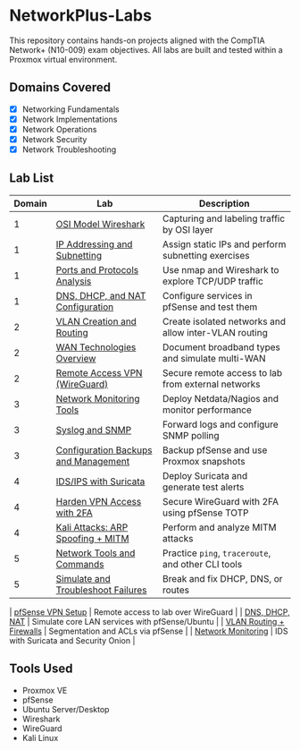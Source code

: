 # NetworkPlus-Labs
This repository contains hands-on projects aligned with the CompTIA Network+ (N10-009) exam objectives. All labs are built and tested within a Proxmox virtual environment.

## Domains Covered
- [x] Networking Fundamentals
- [x] Network Implementations
- [x] Network Operations
- [x] Network Security
- [x] Network Troubleshooting

## Lab List
| Domain | Lab | Description |
|--------|-----|-------------|
| 1 | [OSI Model Wireshark](./domain-1-networking-fundamentals/01-osi-model-wireshark) | Capturing and labeling traffic by OSI layer |
| 1 | [IP Addressing and Subnetting](./domain-1-networking-fundamentals/02-ip-subnetting) | Assign static IPs and perform subnetting exercises |
| 1 | [Ports and Protocols Analysis](./domain-1-networking-fundamentals/03-ports-and-protocols) | Use nmap and Wireshark to explore TCP/UDP traffic |
| 1 | [DNS, DHCP, and NAT Configuration](./domain-1-networking-fundamentals/04-dns-dhcp-nat) | Configure services in pfSense and test them |
| 2 | [VLAN Creation and Routing](./domain-2-network-implementations/01-vlans-and-trunking) | Create isolated networks and allow inter-VLAN routing |
| 2 | [WAN Technologies Overview](./domain-2-network-implementations/02-wan-technologies) | Document broadband types and simulate multi-WAN |
| 2 | [Remote Access VPN (WireGuard)](./domain-2-network-implementations/03-vpn-setup-wireguard) | Secure remote access to lab from external networks |
| 3 | [Network Monitoring Tools](./domain-3-network-operations/01-monitoring-tools) | Deploy Netdata/Nagios and monitor performance |
| 3 | [Syslog and SNMP](./domain-3-network-operations/02-syslog-and-snmp) | Forward logs and configure SNMP polling |
| 3 | [Configuration Backups and Management](./domain-3-network-operations/03-config-backups) | Backup pfSense and use Proxmox snapshots |
| 4 | [IDS/IPS with Suricata](./domain-4-network-security/01-ids-suricata) | Deploy Suricata and generate test alerts |
| 4 | [Harden VPN Access with 2FA](./domain-4-network-security/02-vpn-hardening-2fa) | Secure WireGuard with 2FA using pfSense TOTP |
| 4 | [Kali Attacks: ARP Spoofing + MITM](./domain-4-network-security/03-kali-mitm-attacks) | Perform and analyze MITM attacks |
| 5 | [Network Tools and Commands](./domain-5-network-troubleshooting/01-tools-and-commands) | Practice `ping`, `traceroute`, and other CLI tools |
| 5 | [Simulate and Troubleshoot Failures](./domain-5-network-troubleshooting/02-simulated-failures) | Break and fix DHCP, DNS, or routes |




| [pfSense VPN Setup](./pfSense-vpn-wireguard) | Remote access to lab over WireGuard |
| [DNS, DHCP, NAT](./dns-dhcp-nat) | Simulate core LAN services with pfSense/Ubuntu |
| [VLAN Routing + Firewalls](./vlan-routing-firewall) | Segmentation and ACLs via pfSense |
| [Network Monitoring](./network-monitoring-ids) | IDS with Suricata and Security Onion |

## Tools Used
- Proxmox VE
- pfSense
- Ubuntu Server/Desktop
- Wireshark
- WireGuard
- Kali Linux
